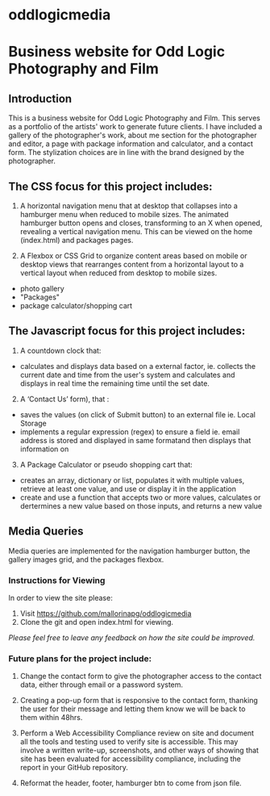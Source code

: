 # oddlogicmedia
# Business website for Odd Logic Photography and Film

## Introduction

This is a business website for Odd Logic Photography and Film. This serves as a portfolio of the artists' work to generate future clients. I have included a gallery of the photographer's work, about me section for the photographer and editor, a page with package information and calculator, and a contact form. The stylization choices are in line with the brand designed by the photographer.

## The CSS focus for this project includes:

1. A horizontal navigation menu that at desktop that collapses into a hamburger menu when reduced to mobile sizes. The animated hamburger button opens and closes, transforming to an X when opened, revealing a vertical navigation menu. This can be viewed on the home (index.html) and packages pages.

2. A Flexbox or CSS Grid to organize content areas based on mobile or desktop views that rearranges content from a horizontal layout to a vertical layout when reduced from desktop to mobile sizes. 
- photo gallery
- "Packages"
- package calculator/shopping cart

## The Javascript focus for this project includes:

1. A countdown clock that:
- calculates and displays data based on a external factor, ie. collects the current date and time from the user's system and calculates and displays in real time the remaining time until the set date.

2. A ‘Contact Us’ form), that : 
- saves the values (on click of Submit button) to an external file ie. Local Storage
- implements a regular expression (regex) to ensure a field ie. email address is stored and displayed in same formatand then displays that information on 

3. A Package Calculator or pseudo shopping cart that:
- creates an array, dictionary or list, populates it with multiple values, retrieve at least one value, and use or display it in the application
- create and use a function that accepts two or more values, calculates or dertermines a new value based on those inputs, and returns a new value

## Media Queries

Media queries are implemented for the navigation hamburger button, the gallery images grid, and the packages flexbox.

### Instructions for Viewing

In order to view the site please:

1. Visit https://github.com/mallorinapg/oddlogicmedia
2. Clone the git and open index.html for viewing.

*Please feel free to leave any feedback on how the site could be improved.*

### Future plans for the project include:

1. Change the contact form to give the photographer access to the contact data, either through email or a password system.

2. Creating a pop-up form that is responsive to the contact form, thanking the user for their message and letting them know we will be back to them within 48hrs.

3. Perform a Web Accessibility Compliance review on site and document all the tools and testing used to verify site is accessible. This may involve a written write-up, screenshots, and other ways of showing that site has been evaluated for accessibility compliance, including  the report in your GitHub repository.

4. Reformat the header, footer, hamburger btn to come from json file.
